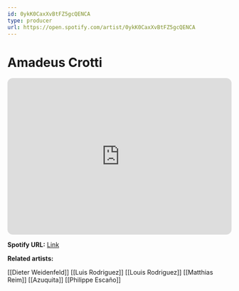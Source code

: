 ```yaml
---
id: 0ykK0CaxXvBtFZ5gcQENCA
type: producer
url: https://open.spotify.com/artist/0ykK0CaxXvBtFZ5gcQENCA
---
```

# Amadeus Crotti

<iframe style="border-radius:12px" src="https://open.spotify.com/embed/artist/0ykK0CaxXvBtFZ5gcQENCA" width="100%" height="352" frameBorder="0" allowfullscreen="" allow="autoplay; clipboard-write; encrypted-media; fullscreen; picture-in-picture" loading="lazy"></iframe>

**Spotify URL:** [Link](https://open.spotify.com/artist/0ykK0CaxXvBtFZ5gcQENCA)

**Related artists:**

[[Dieter Weidenfeld]]
[[Luis Rodriguez]]
[[Louis Rodriguez]]
[[Matthias Reim]]
[[Azuquita]]
[[Philippe Escaño]]
